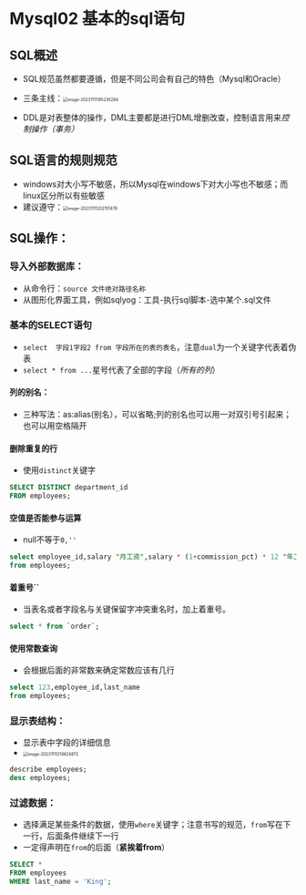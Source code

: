 # Mysql02 基本的sql语句
## SQL概述
- SQL规范虽然都要遵循，但是不同公司会有自己的特色（Mysql和Oracle）
- 三条主线：<img src="E:\GitT\Pic\image-20231111195235284.png" alt="image-20231111195235284" style="zoom:50%;" />

- DDL是对表整体的操作，DML主要都是进行DML增删改查，控制语言用来*控制操作（事务）*

## SQL语言的规则规范
- windows对大小写不敏感，所以Mysql在windows下对大小写也不敏感；而linux区分所以有些敏感
- 建议遵守：<img src="E:\GitT\Pic\image-20231111202151479.png" alt="image-20231111202151479" style="zoom:50%;" />

## SQL操作：
### 导入外部数据库：
- 从命令行：`source 文件绝对路径名称`
- 从图形化界面工具，例如sqlyog：工具-执行sql脚本-选中某个.sql文件

### 基本的SELECT语句
- `select  字段1字段2 from 字段所在的表的表名`，注意`dual`为一个关键字代表着伪表
- `select * from ...`星号代表了全部的字段（*所有的列*）

#### 列的别名：
- 三种写法：as:alias(别名），可以省略;列的别名也可以用一对双引号引起来；也可以用空格隔开

#### 删除重复的行
- 使用`distinct`关键字

```sql
SELECT DISTINCT department_id
FROM employees;
```
#### 空值是否能参与运算
- null不等于`0,''`

```sql
select employee_id,salary "月工资",salary * (1+commission_pct) * 12 "年工资"
from employees;
```

#### 着重号``
- 当表名或者字段名与关键保留字冲突重名时，加上着重号。

```sql
select * from `order`;
```
#### 使用常数查询
- 会根据后面的非常数来确定常数应该有几行
```sql
select 123,employee_id,last_name
from employees;
```

### 显示表结构：

- 显示表中字段的详细信息
- <img src="E:\GitT\Pic\image-20231111214624872.png" alt="image-20231111214624872" style="zoom:50%;" />

```sql
describe employees;
desc employees;
```

### 过滤数据：

- 选择满足某些条件的数据，使用`where`关键字；注意书写的规范，`from`写在下一行，后面条件继续下一行
- 一定得声明在`from`的后面（**紧挨着from**）

```sql
SELECT * 
FROM employees
WHERE last_name = 'King';
```

